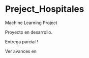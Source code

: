 # Preject_Hospitales
Machine Learning Project

Proyecto en desarrollo. 

Entrega parcial ! 

Ver avances en 
